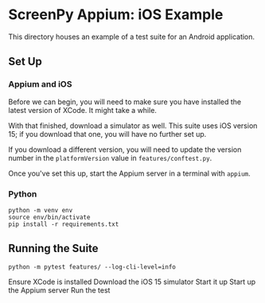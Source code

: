 # ScreenPy Appium: iOS Example

This directory
houses an example
of a test suite
for an Android application.

## Set Up

### Appium and iOS

Before we can begin,
you will need to make sure
you have installed
the latest version of XCode.
It might take a while.

With that finished,
download a simulator as well.
This suite uses iOS version 15;
if you download that one,
you will have no further set up.

If you download a different version,
you will need to update the version number
in the `platformVersion` value
in `features/conftest.py`.

Once you've set this up,
start the Appium server in a terminal
with `appium`.

### Python

    python -m venv env
    source env/bin/activate
    pip install -r requirements.txt

## Running the Suite

    python -m pytest features/ --log-cli-level=info


Ensure XCode is installed
Download the iOS 15 simulator
Start it up
Start up the Appium server
Run the test
